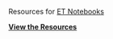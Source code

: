 Resources for [ET Notebooks](http://www.edwardtufte.com/bboard)

__[View the Resources](http://adamschwartz.co/et-notebooks/)__
